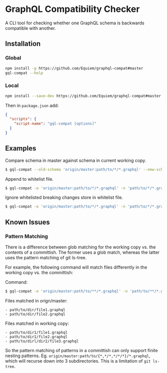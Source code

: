 # GraphQL Compatibility Checker

A CLI tool for checking whether one GraphQL schema is backwards compatible with another.

## Installation

### Global
```bash
npm install -g https://github.com/Equiem/graphql-compat#master
gql-compat --help
```

### Local
```bash
npm install --save-dev https://github.com/Equiem/graphql-compat#master
```

Then in `package.json` add:

```json
{
  "scripts": {
    "script-name": "gql-compat [options]"
  }
}
```

## Examples

Compare schema in master against schema in current working copy.

```bash
$ gql-compat --old-schema 'origin/master:path/to/*/*.graphql' --new-schema 'path/to/*/*.graphql'
```

Append to whitelist file.

```bash
$ gql-compat -o 'origin/master:path/to/*/*.graphql' -n 'path/to/*/*.graphql' --format whitelist >> path/to/whitelist.json
```

Ignore whitelisted breaking changes store in whitelist file.

```bash
$ gql-compat -o 'origin/master:path/to/*/*.graphql' -n 'path/to/*/*.graphql' --whitelist path/to/whitelist.json
```

## Known Issues

### Pattern Matching

There is a difference between glob matching for the working copy vs. the contents
of a committish. The former uses a glob match, whereas the latter uses the pattern
matching of git ls-tree.

For example, the following command will match files differently in the working copy vs. the committish:

Command:
```bash
$ gql-compat -o 'origin/master:path/to/**/*.graphql' -n 'path/to/**/*.graphql' --whitelist path/to/whitelist.json
```

Files matched in orign/master:
```
- path/to/dir/file1.graphql
- path/to/dir/file2.graphql
```

Files matched in working copy:
```
- path/to/dir1/file1.graphql
- path/to/dir1/file2.graphql
- path/to/dirl/dir2/file3.graphql
```

So the pattern matching of patterns in a committish can only support finite nesting patterns. Eg. `origin/master:path/to/{*,*/*,*/*/*}/*.graphql`, which will recurse down into 3 subdirectories. This is a limitation of `git ls-tree`.
